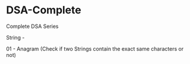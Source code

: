 # DSA-Complete
Complete DSA Series

String - 

01 - Anagram (Check if two Strings contain the exact same characters or not)

